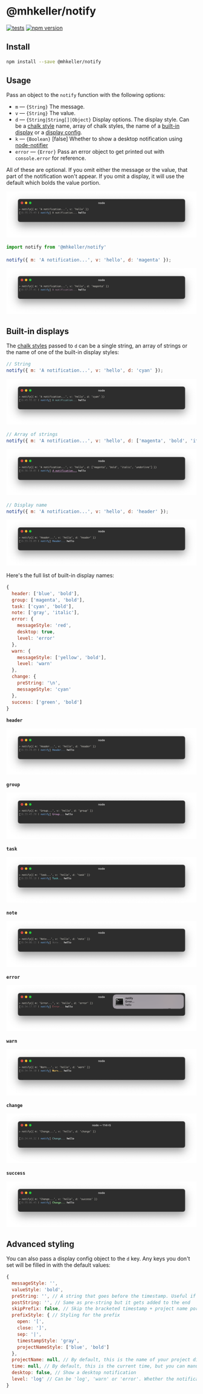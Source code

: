 @mhkeller/notify
===

[![tests](https://github.com/actions/setup-node/actions/workflows/tests.yml/badge.svg)](https://github.com/actions/setup-node/actions/workflows/tests.yml)
[![npm version](https://img.shields.io/npm/v/@mhkeller/notify.svg?style=flat-square)](https://www.npmjs.com/package/@mhkeller/notify)

## Install

```sh
npm install --save @mhkeller/notify
```

## Usage

Pass an object to the `notify` function with the following options:

* `m` — `{String}` The message.
* `v` — `{String}` The value.
* `d` — `{String|String[]|Object}` Display options. The display style. Can be a [chalk style](https://github.com/chalk/chalk) name, array of chalk styles, the name of a [built-in display](#built-in-displays) or a [display config](#advanced-styling).
* `k` — `{Boolean}` [false] Whether to show a desktop notification using [node-notifier](https://github.com/mikaelbr/node-notifier)
* `error` — `{Error}` Pass an error object to get printed out with `console.error` for reference.

All of these are optional. If you omit either the message or the value, that part of the notification won't appear. If you omit a display, it will use the default which bolds the value portion.

![](./assets/default.png)

```js
import notify from '@mhkeller/notify'

notify({ m: 'A notification...', v: 'hello', d: 'magenta' });
```

![](./assets/magenta.png)

## Built-in displays

The [chalk styles](https://github.com/chalk/chalk) passed to `d` can be a single string, an array of strings or the name of one of the built-in display styles:

```js
// String
notify({ m: 'A notification...', v: 'hello', d: 'cyan' });
```

![](./assets/cyan.png)

```js
// Array of strings
notify({ m: 'A notification...', v: 'hello', d: ['magenta', 'bold', 'italic', 'underline'] });
```

![](./assets/magenta-options.png)

```js
// Display name
notify({ m: 'A notification...', v: 'hello', d: 'header' });
```

![](./assets/header.png)

Here's the full list of built-in display names:

```js
{
  header: ['blue', 'bold'],
  group: ['magenta', 'bold'],
  task: ['cyan', 'bold'],
  note: ['gray', 'italic'],
  error: {
    messageStyle: 'red',
    desktop: true,
    level: 'error'
  },
  warn: {
    messageStyle: ['yellow', 'bold'],
    level: 'warn'
  },
  change: {
    preString: '\n',
    messageStyle: 'cyan'
  },
  success: ['green', 'bold']
}
```

**`header`**

![](./assets/header.png)

**`group`**

![](./assets/group.png)

**`task`**

![](./assets/task.png)

**`note`**

![](./assets/note.png)

**`error`**

![](./assets/error.png)

**`warn`**

![](./assets/warn.png)

**`change`**

![](./assets/change.png)

**`success`**

![](./assets/success.png)


## Advanced styling

You can also pass a display config object to the `d` key. Any keys you don't set will be filled in with the default values:

```js
{
  messageStyle: '',
  valueStyle: 'bold',
  preString: '', // A string that goes before the timestamp. Useful if you want to put a line break character '\n'
  postString: '', // Same as pre-string but it gets added to the end
  skipPrefix: false, // Skip the bracketed timestamp + project name portion, called the prefix
  prefixStyle: { // Styling for the prefix
    open: '[',
    close: ']',
    sep: '|',
    timestampStyle: 'gray',
    projectNameStyle: ['blue', 'bold']
  },
  projectName: null, // By default, this is the name of your project directory but you can manually set it to something else here
  time: null, // By default, this is the current time, but you can manually set it to something else here
  desktop: false, // Show a desktop notification
  level: 'log' // Can be 'log', 'warn' or 'error'. Whether the notification gets called through `console.log`, `console.warn` or `console.error`.
}
```
